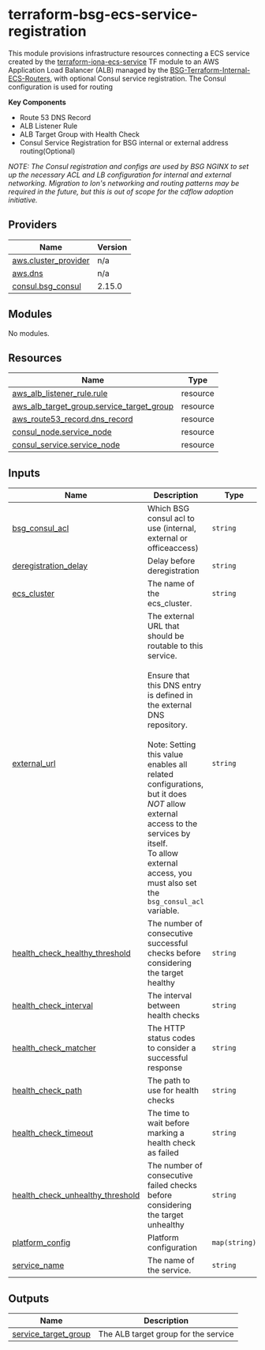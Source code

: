 # terraform-bsg-ecs-service-registration

This module provisions infrastructure resources connecting a ECS service created by the [terraform-iona-ecs-service](https://github.com/ION-Analytics/terraform-iona-ecs-service) TF module to an AWS Application Load Balancer (ALB) managed by the [BSG-Terraform-Internal-ECS-Routers](https://github.com/ION-Analytics/BSG-Terraform-Internal-ECS-Routers), with optional Consul service registration. The Consul configuration is used for routing 

**Key Components**

* Route 53 DNS Record
* ALB Listener Rule
* ALB Target Group with Health Check
* Consul Service Registration for BSG internal or external address routing(Optional) 

*NOTE: The Consul registration and configs are used by BSG NGINX to set up the necessary ACL and LB configuration for internal and external networking. Migration to Ion's networking and routing patterns may be required in the future, but this is out of scope for the cdflow adoption initiative.*

## Providers

| Name | Version |
|------|---------|
| <a name="provider_aws.cluster_provider"></a> [aws.cluster\_provider](#provider\_aws.cluster\_provider) | n/a |
| <a name="provider_aws.dns"></a> [aws.dns](#provider\_aws.dns) | n/a |
| <a name="provider_consul.bsg_consul"></a> [consul.bsg\_consul](#provider\_consul.bsg\_consul) | 2.15.0 |

## Modules

No modules.

## Resources

| Name | Type |
|------|------|
| [aws_alb_listener_rule.rule](https://registry.terraform.io/providers/hashicorp/aws/latest/docs/resources/alb_listener_rule) | resource |
| [aws_alb_target_group.service_target_group](https://registry.terraform.io/providers/hashicorp/aws/latest/docs/resources/alb_target_group) | resource |
| [aws_route53_record.dns_record](https://registry.terraform.io/providers/hashicorp/aws/latest/docs/resources/route53_record) | resource |
| [consul_node.service_node](https://registry.terraform.io/providers/hashicorp/consul/2.15.0/docs/resources/node) | resource |
| [consul_service.service_node](https://registry.terraform.io/providers/hashicorp/consul/2.15.0/docs/resources/service) | resource |

## Inputs

| Name | Description | Type | Default | Required |
|------|-------------|------|---------|:--------:|
| <a name="input_bsg_consul_acl"></a> [bsg\_consul\_acl](#input\_bsg\_consul\_acl) | Which BSG consul acl to use (internal, external or officeaccess) | `string` | `"internal"` | no |
| <a name="input_deregistration_delay"></a> [deregistration\_delay](#input\_deregistration\_delay) | Delay before deregistration | `string` | `"30"` | no |
| <a name="input_ecs_cluster"></a> [ecs\_cluster](#input\_ecs\_cluster) | The name of the ecs\_cluster. | `string` | n/a | yes |
| <a name="input_external_url"></a> [external\_url](#input\_external\_url) | The external URL that should be routable to this service.<br/><br/>Ensure that this DNS entry is defined in the external DNS repository.<br/><br/>Note: Setting this value enables all related configurations,<br/>but it does *NOT* allow external access to the services by itself.<br/>To allow external access, you must also set the `bsg_consul_acl` variable. | `string` | `""` | no |
| <a name="input_health_check_healthy_threshold"></a> [health\_check\_healthy\_threshold](#input\_health\_check\_healthy\_threshold) | The number of consecutive successful checks before considering the target healthy | `string` | `"4"` | no |
| <a name="input_health_check_interval"></a> [health\_check\_interval](#input\_health\_check\_interval) | The interval between health checks | `string` | `"10"` | no |
| <a name="input_health_check_matcher"></a> [health\_check\_matcher](#input\_health\_check\_matcher) | The HTTP status codes to consider a successful response | `string` | `"200-299"` | no |
| <a name="input_health_check_path"></a> [health\_check\_path](#input\_health\_check\_path) | The path to use for health checks | `string` | `"/"` | no |
| <a name="input_health_check_timeout"></a> [health\_check\_timeout](#input\_health\_check\_timeout) | The time to wait before marking a health check as failed | `string` | `"5"` | no |
| <a name="input_health_check_unhealthy_threshold"></a> [health\_check\_unhealthy\_threshold](#input\_health\_check\_unhealthy\_threshold) | The number of consecutive failed checks before considering the target unhealthy | `string` | `"4"` | no |
| <a name="input_platform_config"></a> [platform\_config](#input\_platform\_config) | Platform configuration | `map(string)` | `{}` | no |
| <a name="input_service_name"></a> [service\_name](#input\_service\_name) | The name of the service. | `string` | n/a | yes |

## Outputs

| Name | Description |
|------|-------------|
| <a name="output_service_target_group"></a> [service\_target\_group](#output\_service\_target\_group) | The ALB target group for the service |